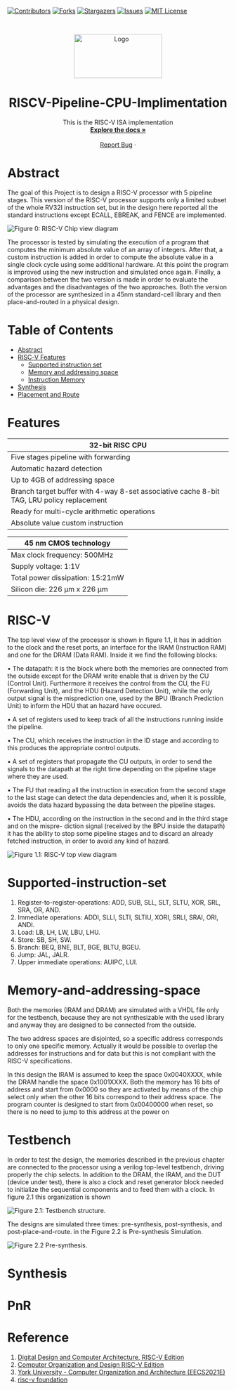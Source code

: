 [![Contributors][contributors-shield]][contributors-url]
[![Forks][forks-shield]][forks-url]
[![Stargazers][stars-shield]][stars-url]
[![Issues][issues-shield]][issues-url]
[![MIT License][license-shield]][license-url]


<!-- PROJECT LOGO -->
<br />
<p align="center">
    <img src="https://upload.wikimedia.org/wikipedia/commons/9/9a/RISC-V-logo.svg" alt="Logo" width="200" height="100">

  <h1 align="center">RISCV-Pipeline-CPU-Implimentation</h1>

  <p align="center">
    This is the RISC-V ISA implementation 
    <br />
    <a href="https://github.com/abdelazeem201/5-Stage-Pipeline-RISC-V-RV32I/tree/main/Documentations"><strong>Explore the docs »</strong></a>
    <br />
    <br />
    <a href="https://github.com/abdelazeem201/5-Stage-Pipeline-RISC-V-RV32I/issues">Report Bug</a>
    ·
  </p>
</p>

# Abstract
The goal of this Project is to design a RISC-V processor with 5 pipeline stages. This version of the RISC-V processor supports only a limited subset of the whole RV32I instruction set, but in the design here reported all the standard instructions except ECALL, EBREAK, and FENCE are implemented. 

![Figure 0: RISC-V Chip view diagram](https://github.com/abdelazeem201/5-Stage-Pipeline-RISC-V-RV32I/blob/main/Figures/riscv_mpu.png)

The processor is tested by simulating the execution of a program that computes the minimum absolute value of an array of integers. After that, a custom instruction is added in order to compute the absolute value in a single clock cycle using some additional hardware. At this point the program is improved using the new instruction and simulated once again. Finally, a comparison between the two version is made in order to evaluate the advantages and the disadvantages of the two approaches. Both the version of the processor are synthesized in a 45nm standard-cell library and then place-and-routed in a physical design.

Table of Contents
=================
* [Abstract](#Abstract)
* [RISC-V Features](#Features)
   * [Supported instruction set](#Supported-instruction-set)
   * [Memory and addressing space](#Memory-and-addressing-space)
   * [Instruction Memory](#instruction-memory)
* [Synthesis](#Synthesis)
* [Placement and Route](#PnR)
# Features

| 32-bit RISC CPU  | 
| -------------    | 
| Five stages pipeline with forwarding  | 
| Automatic hazard detection            | 
| Up to 4GB of addressing space         |
| Branch target buffer with 4-way 8-set associative cache 8-bit TAG, LRU policy replacement |
|Ready for multi-cycle arithmetic operations |
| Absolute value custom instruction |

| 45 nm CMOS technology |
| --------------------- |
| Max clock frequency: 500MHz |
| Supply voltage: 1:1V |
| Total power dissipation: 15:21mW |
| Silicon die: 226 μm x 226 μm |

# RISC-V

The top level view of the processor is shown in figure 1.1, it has in addition to the clock and the reset
ports, an interface for the IRAM (Instruction RAM) and one for the DRAM (Data RAM). Inside it
we find the following blocks:

• The datapath: it is the block where both the memories are connected from the outside except
for the DRAM write enable that is driven by the CU (Control Unit). Furthermore it receives the
control from the CU, the FU (Forwarding Unit), and the HDU (Hazard Detection Unit), while
the only output signal is the misprediction one, used by the BPU (Branch Prediction Unit) to
inform the HDU that an hazard have occured.

• A set of registers used to keep track of all the instructions running inside the pipeline.

• The CU, which receives the instruction in the ID stage and according to this produces the
appropriate control outputs.

• A set of registers that propagate the CU outputs, in order to send the signals to the datapath
at the right time depending on the pipeline stage where they are used.

• The FU that reading all the instruction in execution from the second stage to the last stage
can detect the data dependencies and, when it is possible, avoids the data hazard bypassing the
data between the pipeline stages.

• The HDU, according on the instruction in the second and in the third stage and on the mispre-
diction signal (received by the BPU inside the datapath) it has the ability to stop some pipeline
stages and to discard an already fetched instruction, in order to avoid any kind of hazard.

![Figure 1.1: RISC-V top view diagram](https://github.com/abdelazeem201/5-Stage-Pipeline-RISC-V-RV32I/blob/main/Figures/riscv.png)

# Supported-instruction-set
1. Register-to-register-operations: ADD, SUB, SLL, SLT, SLTU, XOR, SRL, SRA, OR, AND.
2. Immediate operations: ADDI, SLLI, SLTI, SLTIU, XORI, SRLI, SRAI, ORI, ANDI.
3. Load: LB, LH, LW, LBU, LHU.
4. Store: SB, SH, SW.
5. Branch: BEQ, BNE, BLT, BGE, BLTU, BGEU.
6. Jump: JAL, JALR.
7. Upper immediate operations: AUIPC, LUI.

# Memory-and-addressing-space
Both the memories (IRAM and DRAM) are simulated with a VHDL file only for the testbench, because
they are not synthesizable with the used library and anyway they are designed to be connected from
the outside.

The two address spaces are disjointed, so a specific address corresponds to only one specific memory.
Actually it would be possible to overlap the addresses for instructions and for data but this is not
compliant with the RISC-V specifications.

In this design the IRAM is assumed to keep the space 0x0040XXXX, while the DRAM handle
the space 0x1001XXXX. Both the memory has 16 bits of address and start from 0x0000 so they are
activated by means of the chip select only when the other 16 bits correspond to their address space.
The program counter is designed to start from 0x00400000 when reset, so there is no need to jump to
this address at the power on

# Testbench

In order to test the design, the memories described in the previous chapter are connected to the
processor using a verilog top-level testbench, driving properly the chip selects. In addition to the
DRAM, the IRAM, and the DUT (device under test), there is also a clock and reset generator block
needed to initialize the sequential components and to feed them with a clock. In figure 2.1 this
organization is shown

![Figure 2.1: Testbench structure.](https://github.com/abdelazeem201/5-Stage-Pipeline-RISC-V-RV32I/blob/main/Figures/testbench.png)
 
The designs are simulated three times: pre-synthesis, post-synthesis, and post-place-and-route. in the Figure 2.2 is Pre-synthesis Simulation.

![Figure 2.2 Pre-synthesis.](https://github.com/abdelazeem201/5-Stage-Pipeline-RISC-V-RV32I/blob/main/Figures/simulation.png)

# Synthesis

# PnR


# Reference
1. [Digital Design and Computer Architecture, RISC-V Edition](https://www.elsevier.com/books/digital-design-and-computer-architecture/harris/978-0-12-820064-3)
2. [Computer Organization and Design RISC-V Edition](https://www.elsevier.com/books/computer-organization-and-design-risc-v-edition/patterson/978-0-12-812275-4)
3. [York University - Computer Organization and Architecture (EECS2021E)](https://youtube.com/playlist?list=PL-Mfq5QS-s8iUJpNzCOtQKRfpswCrPbiW)
4. [risc-v foundation](https://riscv.org/)

<!-- MARKDOWN LINKS & IMAGES -->

[contributors-shield]: https://img.shields.io/github/contributors/abdelazeem201/5-Stage-Pipeline-RISC-V-RV32I.svg?style=for-the-badge
[contributors-url]: https://github.com/abdelazeem201/5-Stage-Pipeline-RISC-V-RV32I/graphs/contributors
[forks-shield]: https://img.shields.io/github/forks/abdelazeem201/5-Stage-Pipeline-RISC-V-RV32I.svg?style=for-the-badge
[forks-url]: https://github.com/abdelazeem201/5-Stage-Pipeline-RISC-V-RV32I/network/members
[stars-shield]: https://img.shields.io/github/stars/abdelazeem201/5-Stage-Pipeline-RISC-V-RV32I.svg?style=for-the-badge
[stars-url]: https://github.com/abdelazeem201/5-Stage-Pipeline-RISC-V-RV32I/stargazers
[issues-shield]: https://img.shields.io/github/issues/abdelazeem201/5-Stage-Pipeline-RISC-V-RV32I.svg?style=for-the-badge
[issues-url]: https://github.com/abdelazeem201/5-Stage-Pipeline-RISC-V-RV32I/issues
[license-shield]: https://img.shields.io/github/license/abdelazeem201/5-Stage-Pipeline-RISC-V-RV32I.svg?style=for-the-badge
[license-url]: https://github.com/abdelazeem201/5-Stage-Pipeline-RISC-V-RV32I/blob/main/LICENSE
[linkedin-shield]: https://img.shields.io/badge/-LinkedIn-black.svg?style=for-the-badge&logo=linkedin&colorB=555
[linkedin-url]: https://www.linkedin.com/in/ahmed-abdelazeem/
